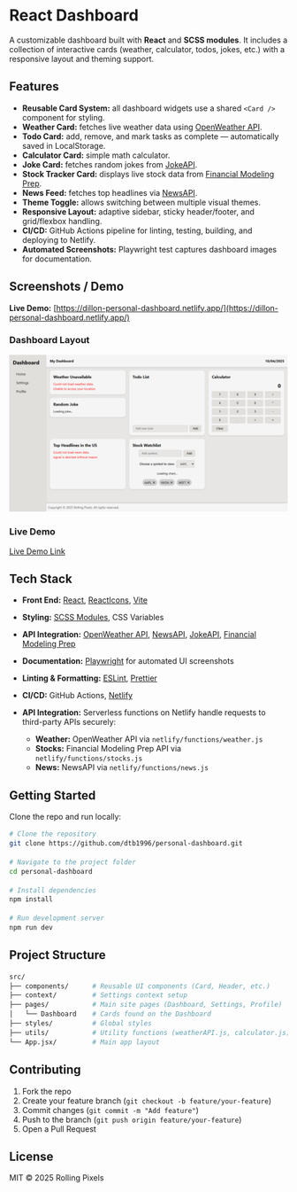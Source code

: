 # React Dashboard

A customizable dashboard built with **React** and **SCSS modules**.
It includes a collection of interactive cards (weather, calculator, todos, jokes, etc.) with a responsive layout and theming support.

## Features

- **Reusable Card System:** all dashboard widgets use a shared `<Card />` component for styling.
- **Weather Card:** fetches live weather data using [OpenWeather API](https://openweathermap.org/api).
- **Todo Card:** add, remove, and mark tasks as complete — automatically saved in LocalStorage.
- **Calculator Card:** simple math calculator.
- **Joke Card:** fetches random jokes from [JokeAPI](https://jokeapi.dev/).
- **Stock Tracker Card:** displays live stock data from [Financial Modeling Prep](https://site.financialmodelingprep.com/).
- **News Feed:** fetches top headlines via [NewsAPI](https://newsapi.org/).
- **Theme Toggle:** allows switching between multiple visual themes.
- **Responsive Layout:** adaptive sidebar, sticky header/footer, and grid/flexbox handling.
- **CI/CD:** GitHub Actions pipeline for linting, testing, building, and deploying to Netlify.
- **Automated Screenshots:** Playwright test captures dashboard images for documentation.

## Screenshots / Demo

**Live Demo:** [https://dillon-personal-dashboard.netlify.app/](https://dillon-personal-dashboard.netlify.app/)

### Dashboard Layout

![Dashboard Screenshot](docs/screenshots/dashboard.png)

### Live Demo

[Live Demo Link]()

## Tech Stack

- **Front End:** [React](https://react.dev/), [ReactIcons](https://github.com/react-icons/react-icons), [Vite](https://vite.dev/)
- **Styling:** [SCSS Modules](https://sass-lang.com/), CSS Variables
- **API Integration:** [OpenWeather API](https://openweathermap.org/api), [NewsAPI](https://newsapi.org/), [JokeAPI](https://jokeapi.dev/), [Financial Modeling Prep](https://site.financialmodelingprep.com/)
- **Documentation:** [Playwright](https://playwright.dev/) for automated UI screenshots
- **Linting & Formatting:** [ESLint](https://eslint.org/), [Prettier](https://prettier.io/)
- **CI/CD:** GitHub Actions, [Netlify](https://www.netlify.com/)

- **API Integration:** Serverless functions on Netlify handle requests to third-party APIs securely:
    - **Weather:** OpenWeather API via `netlify/functions/weather.js`
    - **Stocks:** Financial Modeling Prep API via `netlify/functions/stocks.js`
    - **News:** NewsAPI via `netlify/functions/news.js`

## Getting Started

Clone the repo and run locally:

```bash
# Clone the repository
git clone https://github.com/dtb1996/personal-dashboard.git

# Navigate to the project folder
cd personal-dashboard

# Install dependencies
npm install

# Run development server
npm run dev
```

## Project Structure

```bash
src/
├── components/      # Reusable UI components (Card, Header, etc.)
├── context/         # Settings context setup
├── pages/           # Main site pages (Dashboard, Settings, Profile)
│	└── Dashboard    # Cards found on the Dashboard
├── styles/          # Global styles
├── utils/           # Utility functions (weatherAPI.js, calculator.js)
└── App.jsx/         # Main app layout
```

## Contributing

1. Fork the repo
2. Create your feature branch (`git checkout -b feature/your-feature`)
3. Commit changes (`git commit -m "Add feature"`)
4. Push to the branch (`git push origin feature/your-feature`)
5. Open a Pull Request

## License

MIT © 2025 Rolling Pixels
